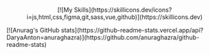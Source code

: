 <p align="center">
  [![My Skills](https://skillicons.dev/icons?i=js,html,css,figma,git,sass,vue,github)](https://skillicons.dev)
</p>
<p>
  [![Anurag's GitHub stats](https://github-readme-stats.vercel.app/api?DaryaAnton=anuraghazra)](https://github.com/anuraghazra/github-readme-stats)
</p>
